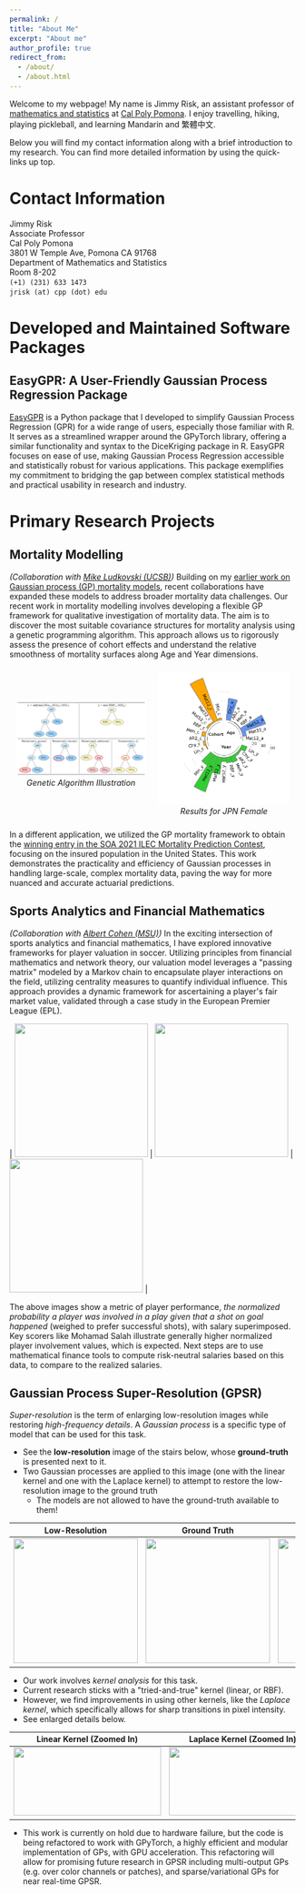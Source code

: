 ```yaml
---
permalink: /
title: "About Me"
excerpt: "About me"
author_profile: true
redirect_from: 
  - /about/
  - /about.html
---
```


Welcome to my webpage!  My name is Jimmy Risk, an assistant professor of [mathematics and statistics](https://www.cpp.edu/sci/mathematics-statistics/) at [Cal Poly Pomona](https://www.cpp.edu/).  I enjoy travelling, hiking, playing pickleball, and learning Mandarin and 繁體中文.

Below you will find my contact information along with a brief introduction to my research.  You can find more detailed information by using the quick-links up top.

# Contact Information

Jimmy Risk \
Associate Professor \
Cal Poly Pomona \
3801 W Temple Ave, Pomona CA 91768\
Department of Mathematics and Statistics\
Room 8-202\
``(+1) (231) 633 1473``\
``jrisk (at) cpp (dot) edu``

# Developed and Maintained Software Packages

## EasyGPR: A User-Friendly Gaussian Process Regression Package

[EasyGPR](https://github.com/jimmyrisk/EasyGPR) is a Python package that I developed to simplify Gaussian Process Regression (GPR) for a wide range of users, especially those familiar with R. It serves as a streamlined wrapper around the GPyTorch library, offering a similar functionality and syntax to the DiceKriging package in R. EasyGPR focuses on ease of use, making Gaussian Process Regression accessible and statistically robust for various applications. This package exemplifies my commitment to bridging the gap between complex statistical methods and practical usability in research and industry.


# Primary Research Projects

## Mortality Modelling

*(Collaboration with [Mike Ludkovski (UCSB)]([https://directory.natsci.msu.edu/Directory/Profiles/Person/101627?org=55&group=87](https://ludkovski.pstat.ucsb.edu/)))* Building on my [earlier work on Gaussian process (GP) mortality models](https://www.cambridge.org/core/journals/astin-bulletin-journal-of-the-iaa/article/gaussian-process-models-for-mortality-rates-and-improvement-factors/A2D48AFF8E32CEABF9B9DB899194D9C2), recent collaborations have expanded these models to address broader mortality data challenges. Our recent work in mortality modelling involves developing a flexible GP framework for qualitative investigation of mortality data. The aim is to discover the most suitable covariance structures for mortality analysis using a genetic programming algorithm. This approach allows us to rigorously assess the presence of cohort effects and understand the relative smoothness of mortality surfaces along Age and Year dimensions. 

<div style="display: flex; justify-content: center; align-items: center;">

  <div style="flex: 1; text-align: center; padding: 10px;">
    <img src="ga.png" alt="Genetic Algorithm Illustration" style="max-width: 100%; height: auto;">
    <br>
    <em>Genetic Algorithm Illustration</em>
  </div>

  <div style="flex: 1; text-align: center; padding: 10px;">
    <img src="CircBar_JPN_Female_complex_v2.png" alt="Results for JPN Female" style="max-width: 100%; height: auto;">
    <br>
    <em>Results for JPN Female</em>
  </div>

</div>



In a different application, we utilized the GP mortality framework to obtain the [winning entry in the SOA 2021 ILEC Mortality Prediction Contest](https://www.soa.org/research/opportunities/2021-individual-life-experience-contest/), focusing on the insured population in the United States. This work demonstrates the practicality and efficiency of Gaussian processes in handling large-scale, complex mortality data, paving the way for more nuanced and accurate actuarial predictions.

## Sports Analytics and Financial Mathematics

*(Collaboration with [Albert Cohen (MSU)](https://directory.natsci.msu.edu/Directory/Profiles/Person/101627?org=55&group=87))* In the exciting intersection of sports analytics and financial mathematics, I have explored innovative frameworks for player valuation in soccer. Utilizing principles from financial mathematics and network theory, our valuation model leverages a "passing matrix" modeled by a Markov chain to encapsulate player interactions on the field, utilizing centrality measures to quantify individual influence. This approach provides a dynamic framework for ascertaining a player's fair market value, validated through a case study in the European Premier League (EPL). 

| <image src = "Liverpool--MohamadSalah_player_involvement_norm.png" width="235px" height="235px"></image> | <image src = "Liverpool--TrentAlexander-Arnold_player_involvement_norm.png" width="235px" height="235px"></image> |<image src = "Liverpool--VirgilVanDijk_player_involvement_norm.png" width="235px" height="235px"></image> |

The above images show a metric of player performance, *the normalized probability a player was involved in a play given that a shot on goal happened* (weighed to prefer successful shots), with salary superimposed.  Key scorers like Mohamad Salah illustrate generally higher normalized player involvement values, which is expected.  Next steps are to use mathematical finance tools to compute risk-neutral salaries based on this data, to compare to the realized salaries.

## Gaussian Process Super-Resolution (GPSR)

*Super-resolution* is the term of enlarging low-resolution images while restoring *high-frequency details*.  A *Gaussian process* is a specific type of model that can be used for this task.

* See the **low-resolution** image of the stairs below, whose **ground-truth** is presented next to it.  
* Two Gaussian processes are applied to this image (one with the linear kernel and one with the Laplace kernel) to attempt to restore the low-resolution image to the ground truth
  * The models are not allowed to have the ground-truth available to them!

| Low-Resolution | Ground Truth | Linear Kernel | Laplace Kernel  |
|:---:|:---:|:---:|:---:|
| <image src = "SC2_LR.png" width="219px" height="219px"></image> | <image src = "SC2_GT.png" width="219px" height="219px"></image> |<image src = "SC2_DP.png" width="219px" height="219px"></image> | <image src = "SC2_EXP.png" width="219px" height="219px"></image> |

* Our work involves *kernel analysis* for this task.
* Current research sticks with a "tried-and-true" kernel (linear, or RBF).  
* However, we find improvements in using other kernels, like the *Laplace kernel*, which specifically allows for sharp transitions in pixel intensity.
* See enlarged details below.

| Linear Kernel (Zoomed In)  | Laplace Kernel (Zoomed In) |
|---|---|
| <image src = "SC2_DP1.png" width="260px" height="120px"></image> | <image src = "SC2_EXP1.png" width="260px" height="120px"></image> |

* This work is currently on hold due to hardware failure, but the code is being refactored to work with GPyTorch, a highly efficient and modular implementation of GPs, with GPU acceleration.  This refactoring will allow for promising future research in GPSR including multi-output GPs (e.g. over color channels or patches), and sparse/variational GPs for near real-time GPSR.


